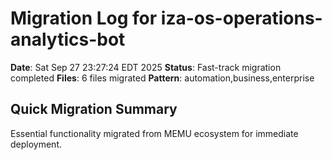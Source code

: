 # Migration Log for iza-os-operations-analytics-bot

**Date**: Sat Sep 27 23:27:24 EDT 2025
**Status**: Fast-track migration completed
**Files**:        6 files migrated
**Pattern**: automation,business,enterprise

## Quick Migration Summary
Essential functionality migrated from MEMU ecosystem for immediate deployment.
